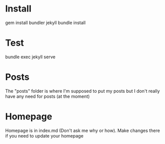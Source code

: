 # Install
gem install bundler jekyll
bundle install

# Test
bundle exec jekyll serve

# Posts
The "posts" folder is where I'm supposed to put my posts but I don't really have any need for posts (at the moment)

# Homepage
Homepage is in index.md (Don't ask me why or how). Make changes there if you need to update your homepage